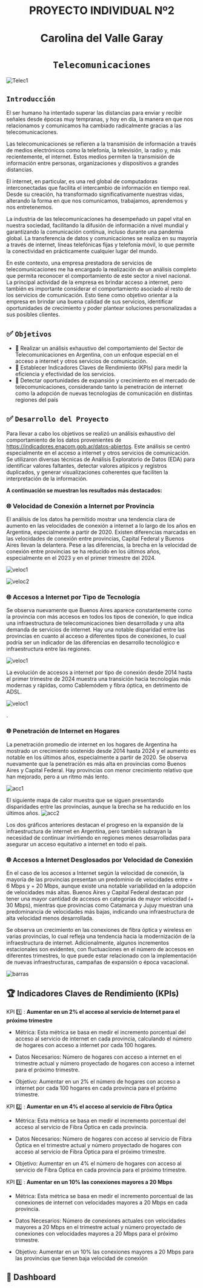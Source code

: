 # <h1 align=center> **PROYECTO INDIVIDUAL Nº2** </h1>
# <h1 align=center> **Carolina del Valle Garay** </h1>

# <h1 align=center>**`Telecomunicaciones`**</h1>

![Telec1](IMAGES/telec_redes.jpg)


## ```Introducción```

El ser humano ha intentado superar las distancias para enviar y recibir señales desde épocas muy tempranas, y hoy en día, la manera en que nos relacionamos y comunicamos ha cambiado radicalmente gracias a las telecomunicaciones.

Las telecomunicaciones se refieren a la transmisión de información a través de medios electrónicos como la telefonía, la televisión, la radio y, más recientemente, el internet. Estos medios permiten la transmisión de información entre personas, organizaciones y dispositivos a grandes distancias.

El internet, en particular, es una red global de computadoras interconectadas que facilita el intercambio de información en tiempo real. Desde su creación, ha transformado significativamente nuestras vidas, alterando la forma en que nos comunicamos, trabajamos, aprendemos y nos entretenemos.

La industria de las telecomunicaciones ha desempeñado un papel vital en nuestra sociedad, facilitando la difusión de información a nivel mundial y garantizando la comunicación continua, incluso durante una pandemia global. La transferencia de datos y comunicaciones se realiza en su mayoría a través de internet, líneas telefónicas fijas y telefonía móvil, lo que permite la conectividad en prácticamente cualquier lugar del mundo.

En este contexto, una empresa prestadora de servicios de telecomunicaciones me ha encargado la realización de un análisis completo que permita reconocer el comportamiento de este sector a nivel nacional. La principal actividad de la empresa es brindar acceso a internet, pero también es importante considerar el comportamiento asociado al resto de los servicios de comunicación. Esto tiene como objetivo orientar a la empresa en brindar una buena calidad de sus servicios, identificar oportunidades de crecimiento y poder plantear soluciones personalizadas a sus posibles clientes.


## :white_check_mark: ```Objetivos ```

- :pushpin: Realizar un análisis exhaustivo del comportamiento del Sector de Telecomunicaciones en Argentina, con un enfoque especial en el acceso a internet y otros servicios de comunicación.
- :pushpin: Establecer Indicadores Claves de Rendimiento (KPIs) para medir la eficiencia y efectividad de los servicios.
- :pushpin: Detectar oportunidades de expansión y crecimiento en el mercado de telecomunicaciones, considerando tanto la penetración de internet como la adopción de nuevas tecnologías de comunicación en distintas regiones del país

## :white_check_mark: ```Desarrollo del Proyecto```

Para llevar a cabo los objetivos se realizó un análisis exhaustivo del comportamiento de los datos provenientes de https://indicadores.enacom.gob.ar/datos-abiertos. Este análisis se centró especialmente en el acceso a internet y otros servicios de comunicación. Se utilizaron diversas técnicas de Análisis Exploratorio de Datos (EDA) para identificar valores faltantes, detectar valores atípicos y registros duplicados, y generar visualizaciones coherentes que faciliten la interpretación de la información.

**A continuación se muestran los resultados más destacados:**

### :globe_with_meridians: Velocidad de Conexión a Internet por Provincia

El análisis de los datos ha permitido mostrar  una tendencia clara de aumento en las velocidades de conexión a internet a lo largo de los años en Argentina, especialmente a partir de 2020. Existen diferencias marcadas en las velocidades de conexión entre provincias, Capital Federal y Buenos Aires llevan la delantera. Pese a las diferencias, la brecha en la velocidad de conexión entre provincias se ha reducido en los últimos años, especialmente en el 2023 y en el primer trimestre del 2024. 

![veloc1](IMAGES/veloc1.png)

![veloc2](IMAGES/veloc2.png)



### :globe_with_meridians: Accesos a Internet por Tipo de Tecnología

Se observa nuevamente que Buenos Aires aparece constantemente como la provincia con más accesos en todos los tipos de conexión, lo que indica una infraestructura de telecomunicaciones bien desarrollada y una alta demanda de servicios de internet. Hay una notable disparidad entre las provincias en cuanto al acceso a diferentes tipos de conexiones, lo cual podría ser un indicador de las diferencias en desarrollo tecnológico e infraestructura entre las regiones.

![veloc1](IMAGES/accesos2.png)

La evolución de accesos a internet por tipo de conexión desde 2014 hasta el primer trimestre de 2024 muestra una transición hacia tecnologías más modernas y rápidas, como Cablemódem y fibra óptica, en detrimento de ADSL.


![veloc1](IMAGES/accesos1.png)

.

### :globe_with_meridians: Penetración de Internet en Hogares
La penetración promedio de internet en los hogares de Argentina ha mostrado un crecimiento sostenido desde 2014 hasta 2024 y el aumento es notable en los últimos años, especialmente a partir de 2020. Se observa nuevamente que la penetración es más alta en provincias como Buenos Aires y Capital Federal. Hay provincias con menor crecimiento relativo que han mejorado, pero a un ritmo más lento.

![acc1](IMAGES/penetr1.png)


El siguiente mapa de calor muestra que se siguen presentando disparidades entre las provincias, aunque la brecha se ha reducido en los últimos años.
![acc2](IMAGES/heatmap_penet.png)


Los dos gráficos anteriores destacan el progreso en la expansión de la infraestructura de internet en Argentina, pero también subrayan la necesidad de continuar invirtiendo en regiones menos desarrolladas para asegurar un acceso equitativo a internet en todo el país.


### :globe_with_meridians: Accesos a Internet Desglosados por Velocidad de Conexión

En el caso de los accesos a Internet según la velocidad de conexión, la mayoría de las provincias presentan un predominio de velocidades entre + 6 Mbps y + 20 Mbps, aunque existe una notable variabilidad en la adopción de velocidades más altas. Buenos Aires y Capital Federal destacan por tener una mayor cantidad de accesos en categorías de mayor velocidad (+ 30 Mbps), mientras que provincias como Catamarca y Jujuy muestran una predominancia de velocidades más bajas, indicando una infraestructura de alta velocidad menos desarrollada.

Se observa un crecimiento en las conexiones de fibra óptica y wireless en varias provincias, lo cual refleja una tendencia hacia la modernización de la infraestructura de internet. Adicionalmente, algunos incrementos estacionales son evidentes, con fluctuaciones en el número de accesos en diferentes trimestres, lo que puede estar relacionado con la implementación de nuevas infraestructuras, campañas de expansión o época vacacional.

![barras](IMAGES/veloc_prov1.png)


## 🏆 Indicadores Claves de Rendimiento (KPIs)


KPI :one: : **Aumentar en un 2% el acceso al servicio de Internet para el próximo trimestre**

*  Métrica: Esta métrica se basa en medir el incremento porcentual del acceso al servicio de internet en cada provincia, calculando el número de hogares con acceso a internet por cada 100 hogares.

* Datos Necesarios: Número de hogares con acceso a internet en el trimestre actual y número proyectado de hogares con acceso a internet para el próximo trimestre.

* Objetivo: Aumentar en un 2% el número de hogares con acceso a internet por cada 100 hogares en cada provincia para el próximo trimestre.
  
  

KPI :two: : **Aumentar en un 4% el acceso al servicio de Fibra Óptica**

*  Métrica: Esta métrica se basa en medir el incremento porcentual del acceso al servicio de Fibra Óptica en cada provincia.
* Datos Necesarios: Número de hogares con acceso al servicio de Fibra Óptica en el trimestre actual y número proyectado de hogares con acceso al servicio de Fibra Óptica para el próximo trimestre.

* Objetivo: Aumentar en un 4% el número de hogares con acceso al servicio de Fibra Óptica en cada provincia para el próximo trimestre.

KPI :three: : **Aumentar en un 10% las conexiones mayores a 20 Mbps**

*  Métrica: Esta métrica se basa en medir el incremento porcentual de las conexiones de internet con velocidades mayores a 20 Mbps en cada provincia.

* Datos Necesarios: Número de conexiones actuales con velocidades mayores a 20 Mbps en el trimestre actual y número proyectado de conexiones con velocidades mayores a 20 Mbps para el próximo trimestre.

* Objetivo: Aumentar en un 10% las conexiones mayores a 20 Mbps para las provincias que tienen baja velocidad de conexión


## :pencil: Dashboard